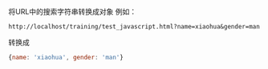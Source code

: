 将URL中的搜索字符串转换成对象
例如：
```
http://localhost/training/test_javascript.html?name=xiaohua&gender=man
```
转换成
```js
{name: 'xiaohua', gender: 'man'}
```

